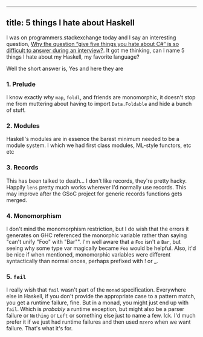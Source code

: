-----
title: 5 things I hate about Haskell
-----
I was on programmers.stackexchange today and I say an interesting question,
[Why the question “give five things you hate about C#” is so difficult to answer during an interview?](http://programmers.stackexchange.com/questions/159754/why-the-question-give-five-things-you-hate-about-c-is-so-difficult-to-answer). It got me thinking, can I name 5 things I hate about my Haskell, my favorite language?

Well the short answer is, Yes and here they are

### 1. Prelude

I know exactly *why* `map`, `foldl`, and friends are monomorphic,
it doesn't stop me from muttering about having to import `Data.Foldable` and hide a bunch of stuff.

### 2. Modules

Haskell's modules are in essence the barest minimum needed to be a module system. I which we had
 first class modules, ML-style functors, etc etc

### 3. Records

This has been talked to death... I don't like records, they're pretty hacky. Happily `lens` pretty
 much works wherever I'd normally use records. This may improve after the GSoC project for generic
 records functions gets merged.

### 4. Monomorphism

I don't mind the monomorphism restriction, but I do wish that the errors it generates on GHC referenced the monorphic variable rather
 than saying "can't unify "Foo" with "Bar"". I'm well aware that a `Foo` isn't a `Bar`, but seeing why some type var magically became `Foo`
 would be helpful. Also, it'd be nice if when mentioned, monomorphic variables were different syntactically than
 normal onces, perhaps prefixed with ! or _.

### 5. `fail`

I really wish that `fail` wasn't part of the `monad` specification. Everywhere else in Haskell, if you don't provide the appropriate
 case to a pattern match, you get a runtime failure, fine. But in a monad, you might just end up with `fail`. Which is *probably* a runtime
 exception, but might also be a parser failure or `Nothing` or `Left` or something else just to name a few. Ick. I'd much prefer it if
 we just had runtime failures and then used `mzero` when we want failure. That's what it's for.
 
 
